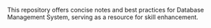 This repository offers concise notes and best practices for Database Management System, serving as a resource for skill enhancement.
